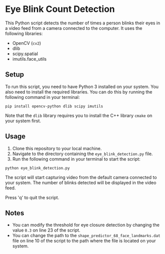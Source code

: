 # Eye Blink Count Detection

This Python script detects the number of times a person blinks their eyes in a video feed from a camera connected to the computer. It uses the following libraries:

- OpenCV (`cv2`)
- dlib
- scipy.spatial
- imutils.face_utils

## Setup

To run this script, you need to have Python 3 installed on your system. You also need to install the required libraries. You can do this by running the following command in your terminal:

```
pip install opencv-python dlib scipy imutils
```

Note that the `dlib` library requires you to install the C++ library `cmake` on your system first.

## Usage

1. Clone this repository to your local machine.
2. Navigate to the directory containing the `eye_blink_detection.py` file.
3. Run the following command in your terminal to start the script:

```
python eye_blink_detection.py
```

The script will start capturing video from the default camera connected to your system. The number of blinks detected will be displayed in the video feed.

Press 'q' to quit the script.

## Notes

- You can modify the threshold for eye closure detection by changing the value `0.3` on line 23 of the script.
- You can change the path to the `shape_predictor_68_face_landmarks.dat` file on line 10 of the script to the path where the file is located on your system.
